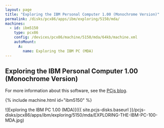 ```yaml
---
layout: page
title: "Exploring the IBM Personal Computer 1.00 (Monochrome Version)"
permalink: /disks/pcx86/apps/ibm/exploring/5150/mda/
machines:
  - id: ibm5150
    type: pcx86
    config: /devices/pcx86/machine/5150/mda/64kb/machine.xml
    autoMount:
      A:
        name: Exploring the IBM PC (MDA)
---
```


Exploring the IBM Personal Computer 1.00 (Monochrome Version)
-------------------------------------------------------------

For more information about this software, see the [PCjs blog](/blog/2018/04/01/).

{% include machine.html id="ibm5150" %}

![Exploring the IBM PC 1.00 (MDA)]({{ site.pcjs-disks.baseurl }}/pcjs-disks/pcx86/apps/ibm/exploring/5150/mda/EXPLORING-THE-IBM-PC-100-MDA.jpg)
